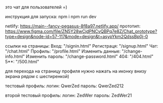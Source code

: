 это чат для пользователей =)

инструкция для запуска:
npm i 
npm run dev

netlify: https://main--fancy-pegasus-8f8a97.netlify.app/
прототип: https://www.figma.com/file/ZN5Y28wCjdPNCvQBPq7e8Z/Chat_prototype?type=design&node-id=57-117&mode=design&t=asypYkm2QdssBp0j-0

ссылки на страницы:
Вход: "/signin.html"
Регистраця: "/signup.html"
Чат: "/chat.html"
Профиль: "/profile.html"
Изменить данные: "/change-info.html"
Изменить пароль: "/change-password.html"
404: "/404.html"
5**: "/500.html"

для перехода на страницу профиля нужно нажать на иконку внизу экрана рядом с шестиренкой)

тестовый профиль:
логин: QwerZed
пароль: QwerZed212

второй тестовый профиль:
логин: ZedWer
пароль: ZedWer21
